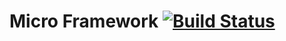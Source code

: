 # Micro Framework [![Build Status](https://travis-ci.org/slamdev/micro-framework.svg?branch=master)](https://travis-ci.org/slamdev/micro-framework)
